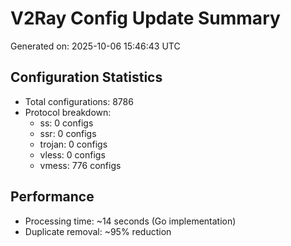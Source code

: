 # V2Ray Config Update Summary
Generated on: 2025-10-06 15:46:43 UTC

## Configuration Statistics
- Total configurations: 8786
- Protocol breakdown:
  - ss: 0 configs
  - ssr: 0 configs
  - trojan: 0 configs
  - vless: 0 configs
  - vmess: 776 configs

## Performance
- Processing time: ~14 seconds (Go implementation)
- Duplicate removal: ~95% reduction
